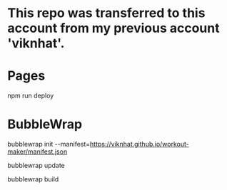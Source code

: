 # This repo was transferred to this account from my previous account 'viknhat'.


# Pages
npm run deploy

# BubbleWrap
bubblewrap init --manifest=https://viknhat.github.io/workout-maker/manifest.json

bubblewrap update

bubblewrap build
